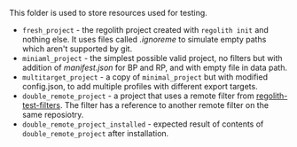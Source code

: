 This folder is used to store resources used for testing.

- `fresh_project` - the regolith project created with `regolith init` and
    nothing else. It uses files called *.ignoreme* to simulate empty paths
    which aren't supported by git.
- `miniaml_project` - the simplest possible valid project, no filters but with
    addition of *manifest.json* for BP and RP, and with empty file in data
    path.
- `multitarget_project` - a copy of `minimal_project` but with modified
    config.json, to add multiple profiles with different export targets.
- `double_remote_project` - a project that uses a remote filter from
    [regolith-test-filters](https://github.com/Bedrock-OSS/regolith-test-filters).
    The filter has a reference to another remote filter on the same reposiotry.
- `double_remote_project_installed` - expected result of contents of
    `double_remote_project` after installation.
